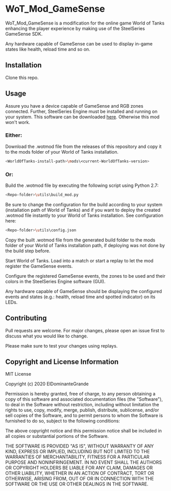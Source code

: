 # WoT_Mod_GameSense

WoT_Mod_GameSense is a modification for the online game World of Tanks enhancing the player experience by making use of the SteelSeries  GameSense SDK.

Any hardware capable of GameSense can be used to display in-game states like health, reload time and so on.

## Installation

Clone this repo.

## Usage

Assure you have a device capable of GameSense and RGB zones connected. Further, SteelSeries Engine must be installed and running on your system. This software can be downloaded [here](https://steelseries.com/engine).
Otherwise this mod won't work.

### Either:

Download the .wotmod file from the releases of this repository and copy it to the mods folder of your World of Tanks installation.

```bash
<WorldOfTanks-install-path>\mods\<current-WorldOfTanks-version>
```

### Or:

Build the .wotmod file by executing the following script using Python 2.7:

```bash
<Repo-folder>\utils\build_mod.py
```

Be sure to change the configuration for the build according to your system (installation path of World of Tanks) and if you want to deploy the created .wotmod file instantly to your World of Tanks installation.
See configuration here:

```bash
<Repo-folder>\utils\config.json
```

Copy the built .wotmod file from the generated build folder to the mods folder of your World of Tanks installation path, if deploying was not done by the build step before.

Start World of Tanks. Load into a match or start a replay to let the mod register the GameSense events.

Configure the registered GameSense events, the zones to be used and their colors in the SteelSeries Engine software (GUI).

Any hardware capable of GameSense should be displaying the configured events and states (e.g.: health, reload time and spotted indicator) on its LEDs.

## Contributing

Pull requests are welcome. For major changes, please open an issue first to discuss what you would like to change.

Please make sure to test your changes using replays.

## Copyright and License Information

MIT License

Copyright (c) 2020 ElDominanteGrande

Permission is hereby granted, free of charge, to any person obtaining a copy
of this software and associated documentation files (the "Software"), to deal
in the Software without restriction, including without limitation the rights
to use, copy, modify, merge, publish, distribute, sublicense, and/or sell
copies of the Software, and to permit persons to whom the Software is
furnished to do so, subject to the following conditions:

The above copyright notice and this permission notice shall be included in all
copies or substantial portions of the Software.

THE SOFTWARE IS PROVIDED "AS IS", WITHOUT WARRANTY OF ANY KIND, EXPRESS OR
IMPLIED, INCLUDING BUT NOT LIMITED TO THE WARRANTIES OF MERCHANTABILITY,
FITNESS FOR A PARTICULAR PURPOSE AND NONINFRINGEMENT. IN NO EVENT SHALL THE
AUTHORS OR COPYRIGHT HOLDERS BE LIABLE FOR ANY CLAIM, DAMAGES OR OTHER
LIABILITY, WHETHER IN AN ACTION OF CONTRACT, TORT OR OTHERWISE, ARISING FROM,
OUT OF OR IN CONNECTION WITH THE SOFTWARE OR THE USE OR OTHER DEALINGS IN THE
SOFTWARE.